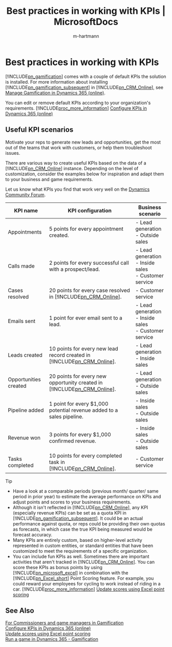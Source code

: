 ﻿---
title: "Best practices in working with KPIs | MicrosoftDocs"
ms.custom: ""
ms.date: "2017-04-06"
ms.reviewer: ""
ms.service: "gamification"
ms.suite: ""
ms.tgt_pltfrm: ""
ms.topic: "article"
applies_to: 
  - "Dynamics 365 (online)"
ms.assetid: fb73fc31-e6e8-43ca-b0cd-9e22bab4d1f4
caps.latest.revision: 8
author: "m-hartmann"
ms.author: "mhart"
manager: "sakudes"
---
# Best practices in working with KPIs
[!INCLUDE[pn_gamification](includes/pn-gamification-md.md)] comes with a couple of default KPIs the solution is installed. For more information about installing [!INCLUDE[pn_gamification_subsequent](includes/pn-gamification-subsequent-md.md)] in [!INCLUDE[pn_CRM_Online](includes/pn-crm-online-md.md)], see [Manage Gamification in Dynamics 365 (online)](manage-gamification-in-dynamics-365-online.md).  
  
 You can edit or remove default KPIs according to your organization's requirements. [!INCLUDE[proc_more_information](includes/proc-more-information-md.md)] [Configure KPIs in Dynamics 365 (online)](configure-kpis-in-dynamics-365-online.md)  
  
<a name="KPIscenarios"></a>   
## Useful KPI scenarios  
 Motivate your reps to generate new leads and opportunities, get the most out of the teams that work with customers, or help them troubleshoot issues.  
  
 There are various way to create useful KPIs based on the data of a [!INCLUDE[pn_CRM_Online](includes/pn-crm-online-md.md)] instance. Depending on the level of customization, consider the examples below for inspiration and adapt them to your business and game requirements.  
  
 Let us know what KPIs you find that work very well on the [Dynamics Community Forum](http://go.microsoft.com/fwlink/p/?LinkId=825550).  
  
|KPI name|KPI configuration|Business scenario|  
|--------------|-----------------------|-----------------------|  
|Appointments|5 points for every appointment created.|-   Lead generation<br />-   Outside sales|  
|Calls made|2 points for every successful call with a prospect/lead.|-   Lead generation<br />-   Inside sales<br />-   Customer service|  
|Cases resolved|20 points for every case resolved in [!INCLUDE[pn_CRM_Online](includes/pn-crm-online-md.md)].|-   Customer service|  
|Emails sent|1 point for ever email sent to a lead.|-   Lead generation<br />-   Inside sales<br />-   Customer service|  
|Leads created|10 points for every new lead record created in [!INCLUDE[pn_CRM_Online](includes/pn-crm-online-md.md)].|-   Lead generation<br />-   Inside sales|  
|Opportunities created|20 points for every new opportunity created  in [!INCLUDE[pn_CRM_Online](includes/pn-crm-online-md.md)].|-   Lead generation<br />-   Outside sales|  
|Pipeline added|1 point for every $1,000 potential revenue added to a sales pipeline.|-   Inside sales<br />-   Outside sales|  
|Revenue won|3 points for every $1,000 confirmed revenue.|-   Inside sales<br />-   Outside sales|  
|Tasks completed|10 points for every completed task in [!INCLUDE[pn_CRM_Online](includes/pn-crm-online-md.md)].|-   Customer service|  
  
> [!TIP]
>  -   Have a  look at a comparable periods (previous month/ quarter/ same period in prior year) to estimate the average performance on KPIs and adjust points and scores to your business requirements.  
> -   Although it isn't reflected in [!INCLUDE[pn_CRM_Online](includes/pn-crm-online-md.md)], any KPI (especially revenue KPIs) can be set as a quota KPI in [!INCLUDE[pn_gamification_subsequent](includes/pn-gamification-subsequent-md.md)].  It could be an actual performance against quota, or reps could be providing their own quotas as forecasts, in which case the true KPI being measured would be forecast accuracy.  
> -   Many KPIs are entirely custom, based on higher-level activity represented in custom entities, or standard entities that have been customized to meet the requirements of a specific organization.  
> -   You can include fun KPIs as well.  Sometimes there are important activities  that aren't tracked in [!INCLUDE[pn_CRM_Online](includes/pn-crm-online-md.md)]. You can score these KPIs as bonus points by using [!INCLUDE[pn_microsoft_excel](includes/pn-microsoft-excel-md.md)] in combination with the [!INCLUDE[pn_Excel_short](includes/pn-excel-short-md.md)] Point Scoring   feature.  For example, you could reward your employees for cycling to work instead of riding in a car. [!INCLUDE[proc_more_information](includes/proc-more-information-md.md)] [Update scores using Excel point scoring](update-scores-using-excel-point-scoring.md)  
  
## See Also  
 [For Commissioners and game managers in Gamification](for-commissioners-and-game-managers-in-gamification.md)   
 [Configure KPIs in Dynamics 365 (online)](configure-kpis-in-dynamics-365-online.md)   
 [Update scores using Excel point scoring](update-scores-using-excel-point-scoring.md)   
 [Run a game in Dynamics 365 - Gamification](run-a-game-in-dynamics-365-gamification.md)
